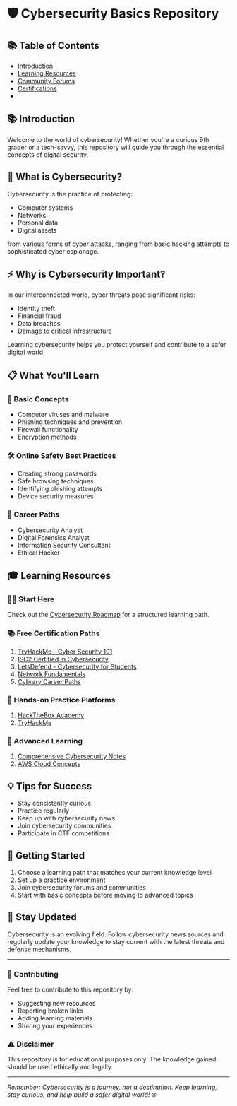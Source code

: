 # 🛡️ Cybersecurity Basics Repository
## 📚 Table of Contents
- [Introduction](#introduction)
- [Learning Resources](#learning-resources)
- [Community Forums](#community-forums)
- [Certifications](#certifications)
- 
## 📚 Introduction
Welcome to the world of cybersecurity! Whether you're a curious 9th grader or a tech-savvy, this repository will guide you through the essential concepts of digital security.

## 🤔 What is Cybersecurity?
Cybersecurity is the practice of protecting:
- Computer systems
- Networks
- Personal data
- Digital assets

from various forms of cyber attacks, ranging from basic hacking attempts to sophisticated cyber espionage.

## ⚡ Why is Cybersecurity Important?
In our interconnected world, cyber threats pose significant risks:
- Identity theft
- Financial fraud
- Data breaches
- Damage to critical infrastructure

Learning cybersecurity helps you protect yourself and contribute to a safer digital world.

## 📋 What You'll Learn

### 🔑 Basic Concepts
- Computer viruses and malware
- Phishing techniques and prevention
- Firewall functionality
- Encryption methods

### 🛠️ Online Safety Best Practices
- Creating strong passwords
- Safe browsing techniques
- Identifying phishing attempts
- Device security measures

### 💼 Career Paths
- Cybersecurity Analyst
- Digital Forensics Analyst
- Information Security Consultant
- Ethical Hacker

## 🎓 Learning Resources

### 🏃‍♂️ Start Here
Check out the [Cybersecurity Roadmap](https://roadmap.sh/cyber-security) for a structured learning path.

### 📚 Free Certification Paths
1. [TryHackMe - Cyber Security 101](https://tryhackme.com/r/path/outline/cybersecurity101)
2. [ISC2 Certified in Cybersecurity](https://www.isc2.org/certifications/cc)
3. [LetsDefend - Cybersecurity for Students](https://app.letsdefend.io/path/cybersecurity-for-students)
4. [Network Fundamentals](https://app.letsdefend.io/training/lessons/network-fundamentals)
5. [Cybrary Career Paths](https://app.cybrary.it/browse/paths/career-paths)

### 🔧 Hands-on Practice Platforms
1. [HackTheBox Academy](https://academy.hackthebox.com/)
2. [TryHackMe](https://tryhackme.com/)

### 🚀 Advanced Learning
1. [Comprehensive Cybersecurity Notes](https://publish.obsidian.md/addielamarr/00+Home+MOC)
2. [AWS Cloud Concepts](https://aws.amazon.com/education/awseducate/)

## 💡 Tips for Success
- Stay consistently curious
- Practice regularly
- Keep up with cybersecurity news
- Join cybersecurity communities
- Participate in CTF competitions

## 🌟 Getting Started
1. Choose a learning path that matches your current knowledge level
2. Set up a practice environment
3. Join cybersecurity forums and communities
4. Start with basic concepts before moving to advanced topics

## 🔄 Stay Updated
Cybersecurity is an evolving field. Follow cybersecurity news sources and regularly update your knowledge to stay current with the latest threats and defense mechanisms.

---

### 🤝 Contributing
Feel free to contribute to this repository by:
- Suggesting new resources
- Reporting broken links
- Adding learning materials
- Sharing your experiences

### ⚠️ Disclaimer
This repository is for educational purposes only. The knowledge gained should be used ethically and legally.

---
*Remember: Cybersecurity is a journey, not a destination. Keep learning, stay curious, and help build a safer digital world!* 🌐
